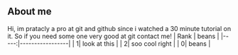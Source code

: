 ## About me

Hi, im pratacly a pro at git and github since i watched a 30 minute tutorial on it. So if you need some one very good at git contact me!
| Rank | beans           |
|-----:|-----------------|
|     1| look at this    |
|     2| soo cool right  |
|     0| beans           |
